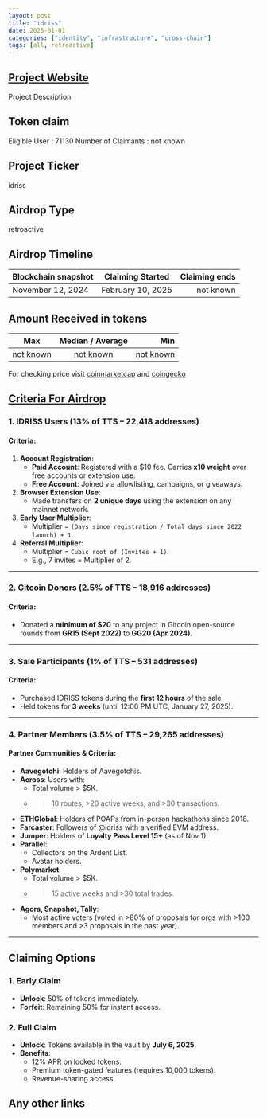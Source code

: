 ```yaml
---
layout: post
title: "idriss"
date: 2025-01-01
categories: ["identity", "infrastructure", "cross-chain"]
tags: [all, retroactive]
---
```


## [Project Website](idriss.xyz/)

Project Description

## Token claim

Eligible User : 71130
Number of Claimants : not known

## Project Ticker

idriss

## Airdrop Type

retroactive

## Airdrop Timeline

| Blockchain snapshot | Claiming Started  | Claiming ends |
| ------------------- | :---------------: | ------------: |
| November 12, 2024   | February 10, 2025 |     not known |

## Amount Received in tokens

| Max       | Median / Average |       Min |
| --------- | :--------------: | --------: |
| not known |    not known     | not known |

For checking price visit [coinmarketcap](https://coinmarketcap.com/currencies/idriss) and [coingecko](https://www.coingecko.com/en/coins/idriss)

## [Criteria For Airdrop](https://docs.idriss.xyz/idriss-token/retroactive-distribution)

### **1. IDRISS Users** (13% of TTS – 22,418 addresses)

#### Criteria:

1. **Account Registration**:
   - **Paid Account**: Registered with a $10 fee. Carries **x10 weight** over free accounts or extension use.
   - **Free Account**: Joined via allowlisting, campaigns, or giveaways.
2. **Browser Extension Use**:
   - Made transfers on **2 unique days** using the extension on any mainnet network.
3. **Early User Multiplier**:
   - Multiplier = `(Days since registration / Total days since 2022 launch) + 1`.
4. **Referral Multiplier**:
   - Multiplier = `Cubic root of (Invites + 1)`.
   - E.g., 7 invites = Multiplier of 2.

---

### **2. Gitcoin Donors** (2.5% of TTS – 18,916 addresses)

#### Criteria:

- Donated a **minimum of $20** to any project in Gitcoin open-source rounds from **GR15 (Sept 2022)** to **GG20 (Apr 2024)**.

---

### **3. Sale Participants** (1% of TTS – 531 addresses)

#### Criteria:

- Purchased IDRISS tokens during the **first 12 hours** of the sale.
- Held tokens for **3 weeks** (until 12:00 PM UTC, January 27, 2025).

---

### **4. Partner Members** (3.5% of TTS – 29,265 addresses)

#### Partner Communities & Criteria:

- **Aavegotchi**: Holders of Aavegotchis.
- **Across**: Users with:
  - Total volume > $5K.
  - > 10 routes, >20 active weeks, and >30 transactions.
- **ETHGlobal**: Holders of POAPs from in-person hackathons since 2018.
- **Farcaster**: Followers of @idriss with a verified EVM address.
- **Jumper**: Holders of **Loyalty Pass Level 15+** (as of Nov 1).
- **Parallel**:
  - Collectors on the Ardent List.
  - Avatar holders.
- **Polymarket**:
  - Total volume > $5K.
  - > 15 active weeks and >30 total trades.
- **Agora, Snapshot, Tally**:
  - Most active voters (voted in >80% of proposals for orgs with >100 members and >3 proposals in the past year).

---

## **Claiming Options**

### **1. Early Claim**

- **Unlock**: 50% of tokens immediately.
- **Forfeit**: Remaining 50% for instant access.

### **2. Full Claim**

- **Unlock**: Tokens available in the vault by **July 6, 2025**.
- **Benefits**:
  - 12% APR on locked tokens.
  - Premium token-gated features (requires 10,000 tokens).
  - Revenue-sharing access.

## Any other links
